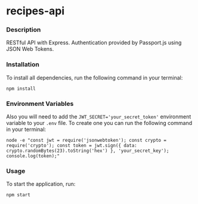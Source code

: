 # recipes-api

### Description
RESTful API with Express. Authentication provided by Passport.js using JSON Web Tokens.

### Installation
To install all dependencies, run the following command in your terminal:
```shell
npm install
```

### Environment Variables
Also you will need to add the `JWT_SECRET='your_secret_token'` environment variable to your `.env` file.
To create one you can run the following command in your terminal:
```shell
node -e "const jwt = require('jsonwebtoken'); const crypto = require('crypto'); const token = jwt.sign({ data: crypto.randomBytes(23).toString('hex') }, 'your_secret_key'); console.log(token);"
```

### Usage
To start the application, run:
```shell
npm start
```
